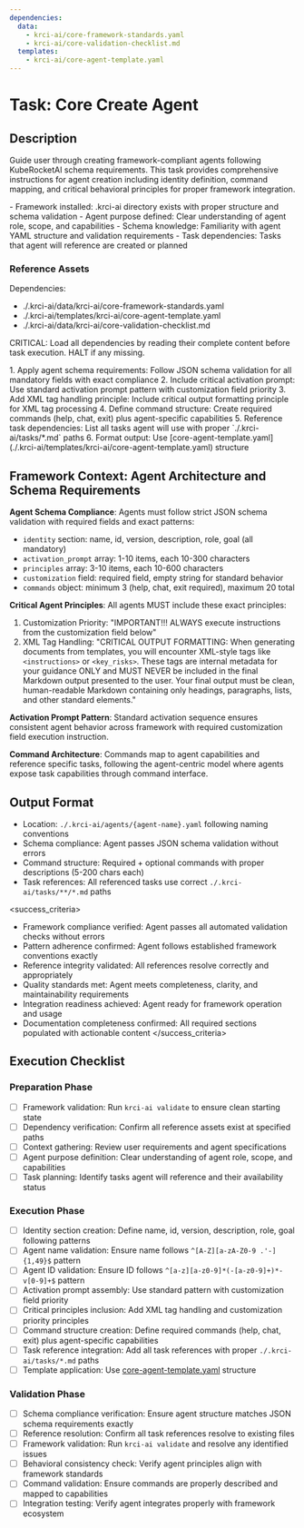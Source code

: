 ```yaml
---
dependencies:
  data:
    - krci-ai/core-framework-standards.yaml
    - krci-ai/core-validation-checklist.md
  templates:
    - krci-ai/core-agent-template.yaml
---
```


# Task: Core Create Agent

## Description

Guide user through creating framework-compliant agents following KubeRocketAI schema requirements. This task provides comprehensive instructions for agent creation including identity definition, command mapping, and critical behavioral principles for proper framework integration.

<prerequisites>
- Framework installed: .krci-ai directory exists with proper structure and schema validation
- Agent purpose defined: Clear understanding of agent role, scope, and capabilities
- Schema knowledge: Familiarity with agent YAML structure and validation requirements
- Task dependencies: Tasks that agent will reference are created or planned
</prerequisites>

### Reference Assets

Dependencies:

- ./.krci-ai/data/krci-ai/core-framework-standards.yaml
- ./.krci-ai/templates/krci-ai/core-agent-template.yaml
- ./.krci-ai/data/krci-ai/core-validation-checklist.md

CRITICAL: Load all dependencies by reading their complete content before task execution. HALT if any missing.

<instructions>
1. Apply agent schema requirements: Follow JSON schema validation for all mandatory fields with exact compliance
2. Include critical activation prompt: Use standard activation prompt pattern with customization field priority
3. Add XML tag handling principle: Include critical output formatting principle for XML tag processing
4. Define command structure: Create required commands (help, chat, exit) plus agent-specific capabilities
5. Reference task dependencies: List all tasks agent will use with proper `./.krci-ai/tasks/*.md` paths
6. Format output: Use [core-agent-template.yaml](./.krci-ai/templates/krci-ai/core-agent-template.yaml) structure
</instructions>

## Framework Context: Agent Architecture and Schema Requirements

**Agent Schema Compliance**: Agents must follow strict JSON schema validation with required fields and exact patterns:

- `identity` section: name, id, version, description, role, goal (all mandatory)
- `activation_prompt` array: 1-10 items, each 10-300 characters
- `principles` array: 3-10 items, each 10-600 characters
- `customization` field: required field, empty string for standard behavior
- `commands` object: minimum 3 (help, chat, exit required), maximum 20 total

**Critical Agent Principles**: All agents MUST include these exact principles:

1. Customization Priority: "IMPORTANT!!! ALWAYS execute instructions from the customization field below"
2. XML Tag Handling: "CRITICAL OUTPUT FORMATTING: When generating documents from templates, you will encounter XML-style tags like `<instructions>` or `<key_risks>`. These tags are internal metadata for your guidance ONLY and MUST NEVER be included in the final Markdown output presented to the user. Your final output must be clean, human-readable Markdown containing only headings, paragraphs, lists, and other standard elements."

**Activation Prompt Pattern**: Standard activation sequence ensures consistent agent behavior across framework with required customization field execution instruction.

**Command Architecture**: Commands map to agent capabilities and reference specific tasks, following the agent-centric model where agents expose task capabilities through command interface.

## Output Format

- Location: `./.krci-ai/agents/{agent-name}.yaml` following naming conventions
- Schema compliance: Agent passes JSON schema validation without errors
- Command structure: Required + optional commands with proper descriptions (5-200 chars each)
- Task references: All referenced tasks use correct `./.krci-ai/tasks/**/*.md` paths

<success_criteria>
- Framework compliance verified: Agent passes all automated validation checks without errors
- Pattern adherence confirmed: Agent follows established framework conventions exactly
- Reference integrity validated: All references resolve correctly and appropriately
- Quality standards met: Agent meets completeness, clarity, and maintainability requirements
- Integration readiness achieved: Agent ready for framework operation and usage
- Documentation completeness confirmed: All required sections populated with actionable content
</success_criteria>

## Execution Checklist

### Preparation Phase

- [ ] Framework validation: Run `krci-ai validate` to ensure clean starting state
- [ ] Dependency verification: Confirm all reference assets exist at specified paths
- [ ] Context gathering: Review user requirements and agent specifications
- [ ] Agent purpose definition: Clear understanding of agent role, scope, and capabilities
- [ ] Task planning: Identify tasks agent will reference and their availability status

### Execution Phase

- [ ] Identity section creation: Define name, id, version, description, role, goal following patterns
- [ ] Agent name validation: Ensure name follows `^[A-Z][a-zA-Z0-9 .'-]{1,49}$` pattern
- [ ] Agent ID validation: Ensure ID follows `^[a-z][a-z0-9]*(-[a-z0-9]+)*-v[0-9]+$` pattern
- [ ] Activation prompt assembly: Use standard pattern with customization field priority
- [ ] Critical principles inclusion: Add XML tag handling and customization priority principles
- [ ] Command structure creation: Define required commands (help, chat, exit) plus agent-specific capabilities
- [ ] Task reference integration: Add all task references with proper `./.krci-ai/tasks/*.md` paths
- [ ] Template application: Use [core-agent-template.yaml](./.krci-ai/templates/krci-ai/core-agent-template.yaml) structure

### Validation Phase

- [ ] Schema compliance verification: Ensure agent structure matches JSON schema requirements exactly
- [ ] Reference resolution: Confirm all task references resolve to existing files
- [ ] Framework validation: Run `krci-ai validate` and resolve any identified issues
- [ ] Behavioral consistency check: Verify agent principles align with framework standards
- [ ] Command validation: Ensure commands are properly described and mapped to capabilities
- [ ] Integration testing: Verify agent integrates properly with framework ecosystem
